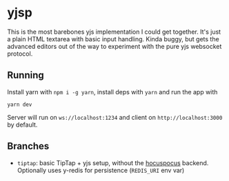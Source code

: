 # yjsp

This is the most barebones yjs implementation I could get together. It's just a plain HTML textarea with basic input handling. Kinda buggy, but gets the advanced editors out of the way to experiment with the pure yjs websocket protocol.

## Running

Install yarn with `npm i -g yarn`, install deps with `yarn` and run the app with

```
yarn dev
```

Server will run on `ws://localhost:1234` and client on `http://localhost:3000` by default.

## Branches

- `tiptap`: basic TipTap + yjs setup, without the [hocuspocus](https://tiptap.dev/guide/collaborative-editing) backend. Optionally uses y-redis for persistence (`REDIS_URI` env var)
